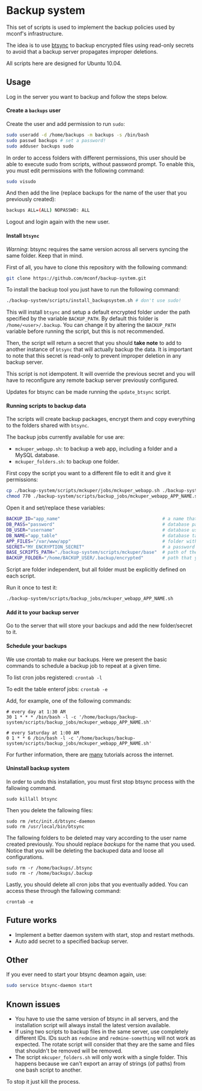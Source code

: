 # Backup system

This set of scripts is used to implement the backup policies used by mconf's infrastructure.

The idea is to use [btsync](http://labs.bittorrent.com/experiments/sync.html) to backup encrypted files using read-only secrets to avoid that a backup server propagates improper deletions.

All scripts here are designed for Ubuntu 10.04.


## Usage

Log in the server you want to backup and follow the steps below.


#### Create a `backups` user

Create the user and add permission to run `sudo`:

```bash
sudo useradd -d /home/backups -m backups -s /bin/bash
sudo passwd backups # set a password!
sudo adduser backups sudo
```

In order to access folders with different permissions, this user should be able to execute sudo from scripts, without password prompt. To enable this, you must edit permissions with the following command:

```bash
sudo visudo
```

And then add the line (replace backups for the name of the user that you previously created):

```bash
backups ALL=(ALL) NOPASSWD: ALL
```

Logout and login again with the new user.

#### Install `btsync`

*Warning*: btsync requires the same version across all servers syncing the same folder. Keep that in mind.

First of all, you have to clone this repository with the following command:

```bash
git clone https://github.com/mconf/backup-system.git
```

To install the backup tool you just have to run the following command:

```bash
./backup-system/scripts/install_backupsystem.sh # don't use sudo!
```

This will install `btsync` and setup a default encrypted folder under the path specified by the variable `BACKUP_PATH`. By default this folder is `/home/<user>/.backup`.
You can change it by altering the `BACKUP_PATH` variable before running the script, but this is not recommended.

Then, the script will return a secret that you should **take note** to add to another instance of `btsync` that will actually backup the data.
It is important to note that this secret is read-only to prevent improper deletion in any backup server.

This script is not idempotent. It will override the previous secret and you will have to reconfigure any remote backup server previously configured.

Updates for btsync can be made running the `update_btsync` script.


#### Running scripts to backup data

The scripts will create backup packages, encrypt them and copy everything to the folders shared with `btsync`.

The backup jobs currently available for use are:

* `mckuper_webapp.sh`: to backup a web app, including a folder and a MySQL database.
* `mckuper_folders.sh`: to backup one folder.

First copy the script you want to a different file to edit it and give it permissions:

```bash
cp ./backup-system/scripts/mckuper/jobs/mckuper_webapp.sh ./backup-system/scripts/backup_jobs/mckuper_webapp_APP_NAME.sh
chmod 770 ./backup-system/scripts/backup_jobs/mckuper_webapp_APP_NAME.sh
```

Open it and set/replace these variables:

```bash
BACKUP_ID="app_name"                                      # a name that will be used to identify the files from this backup
DB_PASS="password"                                        # database password
DB_USER="username"                                        # database username
DB_NAME="app_table"                                       # database table name
APP_FILES="/var/www/app"                                  # folder with the files that will be backed up
SECRET="MY_ENCRYPTION_SECRET"                             # a password used to encrypt the files (make it as big as possible. 20+ )
BASE_SCRIPTS_PATH="./backup-system/scripts/mckuper/base"  # path of the scripts used by other scripts
BACKUP_FOLDER="/home/BACKUP_USER/.backup/encrypted"       # path that you save the data, replace for you created login or change it completely
```

Script are folder independent, but all folder must be explicitly defined on each script.

Run it once to test it:

```bash
./backup-system/scripts/backup_jobs/mckuper_webapp_APP_NAME.sh
```

#### Add it to your backup server

Go to the server that will store your backups and add the new folder/secret to it.


#### Schedule your backups

We use crontab to make our backups. Here we present the basic commands to schedule a backup job to repeat at a given time.

To list cron jobs registered: `crontab -l`

To edit the table enterof jobs: `crontab -e`

Add, for example, one of the following commands:

```
# every day at 1:30 AM
30 1 * * * /bin/bash -l -c '/home/backups/backup-system/scripts/backup_jobs/mckuper_webapp_APP_NAME.sh'

# every Saturday at 1:00 AM
0 1 * * 6 /bin/bash -l -c '/home/backups/backup-system/scripts/backup_jobs/mckuper_webapp_APP_NAME.sh'
```

For further information, there are [many](http://www.cyberciti.biz/faq/how-do-i-add-jobs-to-cron-under-linux-or-unix-oses/) tutorials across the internet.


#### Uninstall backup system

In order to undo this installation, you must first stop btsync process with the fallowing command.
```
sudo killall btsync
```

Then you delete the fallowing files:
```
sudo rm /etc/init.d/btsync-daemon
sudo rm /usr/local/bin/btsync
```
The fallowing folders to be deleted may vary according to the user name created previously. You should replace *backups* for the name that you used. Notice that you will be deleting the backuped data and loose all configurations.

```
sudo rm -r /home/backups/.btsync
sudo rm -r /home/backups/.backup
```
Lastly, you should delete all cron jobs that you eventually added. You can access these through the fallowing command:

```
crontab -e
```

## Future works

* Implement a better daemon system with start, stop and restart methods.
* Auto add secret to a specified backup server.

## Other

If you ever need to start your btsync deamon again, use:

```bash
sudo service btsync-daemon start
```

## Known issues

* You have to use the same version of btsync in all servers, and the installation script will always
install the latest version available.
* If using two scripts to backup files in the same server, use completely different IDs. IDs such as `redmine` and `redmine-something`
will not work as expected. The rotate script will consider that they are the same and files that shouldn't be removed
will be removed.
* The script `mkcuper_folders.sh` will only work with a single folder. This happens because we can't export an array
of strings (of paths) from one bash script to another.

To stop it just kill the process.

